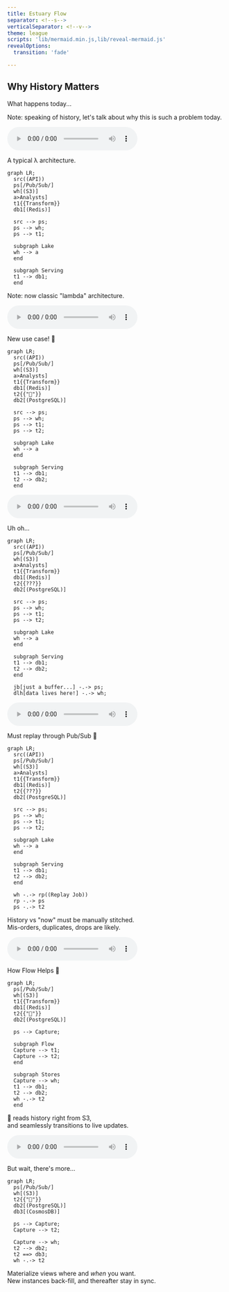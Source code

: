 ```yaml
---
title: Estuary Flow
separator: <!--s-->
verticalSeparator: <!--v-->
theme: league
scripts: 'lib/mermaid.min.js,lib/reveal-mermaid.js'
revealOptions:
  transition: 'fade'

---
```


## Why History Matters

What happens today...

Note: speaking of history, let's talk about why this is such a problem today.

<!--s-->
<audio controls src="media/hfh_history_lambda.m4a"></audio>

A typical λ architecture.

```mermaid
graph LR;
  src((API))
  ps[/Pub/Sub/]
  wh[(S3)]
  a>Analysts]
  t1{{Transform}}
  db1[(Redis)]

  src --> ps;
  ps --> wh;
  ps --> t1;

  subgraph Lake
  wh --> a
  end

  subgraph Serving
  t1 --> db1;
  end

```

Note: now classic "lambda" architecture.

<!--s-->
<audio controls src="media/hfh_history_new_use_case.m4a"></audio>

New use case! 🚀

```mermaid
graph LR;
  src((API))
  ps[/Pub/Sub/]
  wh[(S3)]
  a>Analysts]
  t1{{Transform}}
  db1[(Redis)]
  t2{{"🚀"}}
  db2[(PostgreSQL)]

  src --> ps;
  ps --> wh;
  ps --> t1;
  ps --> t2;

  subgraph Lake
  wh --> a
  end

  subgraph Serving
  t1 --> db1;
  t2 --> db2;
  end

```

<!--s-->
<audio controls src="media/hfh_history_uh_oh.m4a"></audio>

Uh oh...

```mermaid
graph LR;
  src((API))
  ps[/Pub/Sub/]
  wh[(S3)]
  a>Analysts]
  t1{{Transform}}
  db1[(Redis)]
  t2{{???}}
  db2[(PostgreSQL)]

  src --> ps;
  ps --> wh;
  ps --> t1;
  ps --> t2;

  subgraph Lake
  wh --> a
  end

  subgraph Serving
  t1 --> db1;
  t2 --> db2;
  end

  jb[just a buffer...] -.-> ps;
  dlh[data lives here!] -.-> wh;

```

<!--s-->
<audio controls src="media/hfh_history_replay.m4a"></audio>

Must replay through Pub/Sub 🤮

```mermaid
graph LR;
  src((API))
  ps[/Pub/Sub/]
  wh[(S3)]
  a>Analysts]
  t1{{Transform}}
  db1[(Redis)]
  t2{{???}}
  db2[(PostgreSQL)]

  src --> ps;
  ps --> wh;
  ps --> t1;
  ps --> t2;

  subgraph Lake
  wh --> a
  end

  subgraph Serving
  t1 --> db1;
  t2 --> db2;
  end

  wh -.-> rp((Replay Job))
  rp -.-> ps
  ps -.-> t2

```

History vs "now" must be manually stitched.<br>
Mis-orders, duplicates, drops are likely.

<!--s-->
<audio controls src="media/hfh_history_how_flow_helps.m4a"></audio>

How Flow Helps 🌈 

```mermaid
graph LR;
  ps[/Pub/Sub/]
  wh[(S3)]
  t1{{Transform}}
  db1[(Redis)]
  t2{{"🚀"}}
  db2[(PostgreSQL)]

  ps --> Capture;

  subgraph Flow
  Capture --> t1;
  Capture --> t2;
  end

  subgraph Stores
  Capture --> wh;
  t1 --> db1;
  t2 --> db2;
  wh -.-> t2
  end
```

🚀 reads history right from S3,<br>
and seamlessly transitions to live updates.

<!--s-->
<audio controls src="media/hfh_history_rematerialize.m4a"></audio>

But wait, there's more...

```mermaid
graph LR;
  ps[/Pub/Sub/]
  wh[(S3)]
  t2{{"🚀"}}
  db2[(PostgreSQL)]
  db3[(CosmosDB)]

  ps --> Capture;
  Capture --> t2;

  Capture --> wh;
  t2 --> db2;
  t2 ==> db3;
  wh -.-> t2
```

Materialize views where and _when_ you want.<br>
New instances back-fill, and thereafter stay in sync.


